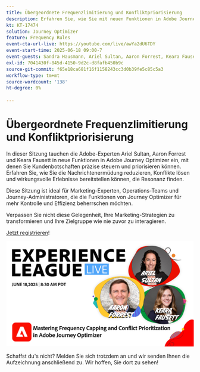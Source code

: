```yaml
---
title: Übergeordnete Frequenzlimitierung und Konfliktpriorisierung
description: Erfahren Sie, wie Sie mit neuen Funktionen in Adobe Journey Optimizer die wichtigsten Nachrichten, die an Kunden gesendet werden, steuern und priorisieren können.
kt: KT-17474
solution: Journey Optimizer
feature: Frequency Rules
event-cta-url-live: https://youtube.com/live/awYa2dU6TDY
event-start-time: 2025-06-18 09:00-7
event-guests: Sandra Hausmann, Ariel Sultan, Aaron Forrest, Keara Fausett
exl-id: 7041430f-845d-4150-9d2c-d8fafb450b9c
source-git-commit: f65e18ca681f16f1158243cc3d0b39fe5c85c5a3
workflow-type: tm+mt
source-wordcount: '138'
ht-degree: 0%

---
```


# Übergeordnete Frequenzlimitierung und Konfliktpriorisierung

In dieser Sitzung tauchen die Adobe-Experten Ariel Sultan, Aaron Forrest und Keara Fausett in neue Funktionen in Adobe Journey Optimizer ein, mit denen Sie Kundenbotschaften präzise steuern und priorisieren können. Erfahren Sie, wie Sie die Nachrichtenermüdung reduzieren, Konflikte lösen und wirkungsvolle Erlebnisse bereitstellen können, die Resonanz finden.

Diese Sitzung ist ideal für Marketing-Experten, Operations-Teams und Journey-Administratoren, die die Funktionen von Journey Optimizer für mehr Kontrolle und Effizienz beherrschen möchten.

Verpassen Sie nicht diese Gelegenheit, Ihre Marketing-Strategien zu transformieren und Ihre Zielgruppe wie nie zuvor zu interagieren.

[Jetzt registrieren](https://engage.adobe.com/ExpLeagueLive-250618.html?trackingid=MH16S65T&amp;mv=email)!

![Webbanner](/help/experience-league-live/episodes/assets/exl-live-web-banner-20250618.png)

Schaffst du&#39;s nicht? Melden Sie sich trotzdem an und wir senden Ihnen die Aufzeichnung anschließend zu. Wir hoffen, Sie dort zu sehen!
